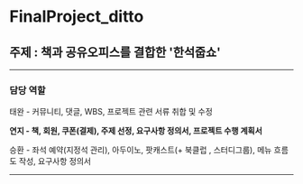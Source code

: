 # FinalProject_ditto
## 주제 : 책과 공유오피스를 결합한 '한석줍쇼'

---
### 담당 역할 
태완 - 커뮤니티, 댓글, WBS, 프로젝트 관련 서류 취합 및 수정

**연지 - 책, 회원, 쿠폰(결제), 주제 선정, 요구사항 정의서, 프로젝트 수행 계획서**

승환 - 좌석 예약(지정석 관리), 아두이노, 팟캐스트(+ 북클럽 , 스터디그룹), 메뉴 흐름도 작성, 요구사항 정의서

---
